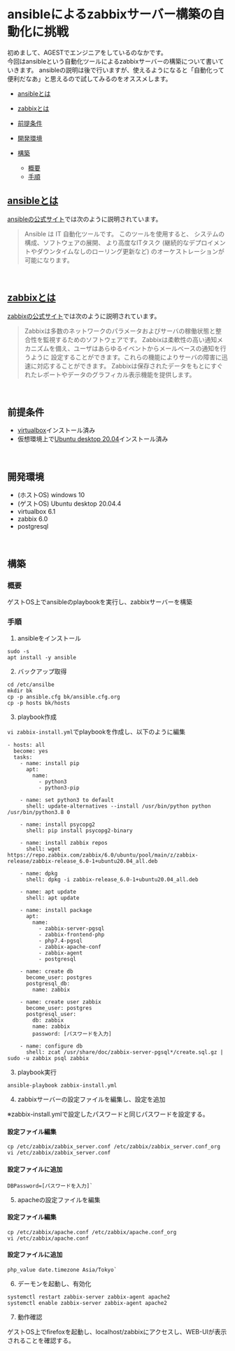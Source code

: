 # ansibleによるzabbixサーバー構築の自動化に挑戦

初めまして、AGESTでエンジニアをしているのなかです。
<br>
今回はansibleという自動化ツールによるzabbixサーバーの構築について書いていきます。
ansibleの説明は後で行いますが、使えるようになると「自動化って便利だなあ」と思えるので試してみるのをオススメします。
<br>

- [ansibleとは](#ansible)

- [zabbixとは](#zabbix)

- [前提条件](#prerequisite)

- [開発環境](#environment)

- [構築](#build)
  - [概要](#summary)
  - [手順](#process)

## <a href="#ansible">ansibleとは</a>
[ansibleの公式サイト](https://docs.ansible.com/ansible/2.9_ja/index.html)では次のように説明されています。
> Ansible は IT 自動化ツールです。 このツールを使用すると、
> システムの構成、ソフトウェアの展開、
> より高度なITタスク (継続的なデプロイメントやダウンタイムなしのローリング更新など) 
> のオーケストレーションが可能になります。

<br>

## <a href="#zabbix">zabbixとは</a>
[zabbixの公式サイト](https://www.zabbix.com/documentation/2.2/jp/manual/introduction/about)では次のように説明されています。
> Zabbixは多数のネットワークのパラメータおよびサーバの稼働状態と整合性を監視するためのソフトウェアです。
> Zabbixは柔軟性の高い通知メカニズムを備え、ユーザはあらゆるイベントからメールベースの通知を行うように
> 設定することができます。これらの機能によりサーバの障害に迅速に対応することができます。
> Zabbixは保存されたデータをもとにすぐれたレポートやデータのグラフィカル表示機能を提供します。

<br>

## <a id="#prerequisite">前提条件</a>
- [virtualbox](https://www.virtualbox.org/wiki/Downloads)インストール済み
- 仮想環境上で[Ubuntu desktop 20.04](http://cdimage.ubuntulinux.jp/releases/20.04.1/)インストール済み

<br>

## <a id="#environment">開発環境</a>
- (ホストOS) windows 10
- (ゲストOS) Ubuntu desktop 20.04.4
- virtualbox 6.1
- zabbix 6.0
- postgresql

<br>

## <a id="#build">構築</a>

### <a id="#summary">概要</a>
ゲストOS上でansibleのplaybookを実行し、zabbixサーバーを構築

### <a id="#process">手順</a>
1. ansibleをインストール

```
sudo -s
apt install -y ansible
```

2. バックアップ取得

```
cd /etc/ansilbe
mkdir bk
cp -p ansible.cfg bk/ansible.cfg.org
cp -p hosts bk/hosts
```

3. playbook作成

`vi zabbix-install.yml`でplaybookを作成し、以下のように編集

```
- hosts: all
  become: yes
  tasks:
    - name: install pip
      apt:
        name:
          - python3
          - python3-pip

    - name: set python3 to default
      shell: update-alternatives --install /usr/bin/python python /usr/bin/python3.8 0

    - name: install psycopg2
      shell: pip install psycopg2-binary

    - name: install zabbix repos
      shell: wget https://repo.zabbix.com/zabbix/6.0/ubuntu/pool/main/z/zabbix-release/zabbix-release_6.0-1+ubuntu20.04_all.deb

    - name: dpkg
      shell: dpkg -i zabbix-release_6.0-1+ubuntu20.04_all.deb

    - name: apt update
      shell: apt update

    - name: install package  
      apt:
        name:
          - zabbix-server-pgsql
          - zabbix-frontend-php
          - php7.4-pgsql
          - zabbix-apache-conf
          - zabbix-agent
          - postgresql

    - name: create db
      become_user: postgres
      postgresql_db:
        name: zabbix

    - name: create user zabbix
      become_user: postgres
      postgresql_user:
        db: zabbix
        name: zabbix
        password: [パスワードを入力]

    - name: configure db
      shell: zcat /usr/share/doc/zabbix-server-pgsql*/create.sql.gz | sudo -u zabbix psql zabbix
```


3. playbook実行

```
ansible-playbook zabbix-install.yml
```

4. zabbixサーバーの設定ファイルを編集し、設定を追加

※zabbix-install.ymlで設定したパスワードと同じパスワードを設定する。
#### 設定ファイル編集
```
cp /etc/zabbix/zabbix_server.conf /etc/zabbix/zabbix_server.conf_org
vi /etc/zabbix/zabbix_server.conf
```

#### 設定ファイルに追加

```
DBPassword=[パスワードを入力]`
```

5. apacheの設定ファイルを編集

#### 設定ファイル編集

```
cp /etc/zabbix/apache.conf /etc/zabbix/apache.conf_org
vi /etc/zabbix/apache.conf
```
#### 設定ファイルに追加

```
php_value date.timezone Asia/Tokyo`
```

6. デーモンを起動し、有効化

```
systemctl restart zabbix-server zabbix-agent apache2
systemctl enable zabbix-server zabbix-agent apache2
```

7. 動作確認

ゲストOS上でfirefoxを起動し、localhost/zabbixにアクセスし、WEB-UIが表示されることを確認する。



